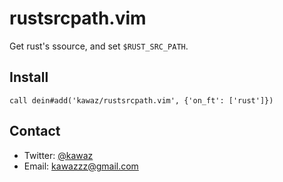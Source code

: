 # rustsrcpath.vim

Get rust's ssource, and set `$RUST_SRC_PATH`.

## Install

```vim:~/.vimrc
call dein#add('kawaz/rustsrcpath.vim', {'on_ft': ['rust']})
```

## Contact
- Twitter:  [@kawaz](https://twitter.com/kawaz)
- Email:    [kawazzz@gmail.com](mailto:kawazzz@gmail.com)
